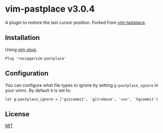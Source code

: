 # vim-pastplace v3.0.4

A plugin to restore the last cursor position.
Forked from [vim-lastplace](https://github.com/dietsche/vim-lastplace).


## Installation

Using [vim-plug](https://github.com/junegunn/vim-plug),

```vim
Plug 'raviqqe/vim-pastplace'
```


## Configuration

You can configure what file types to ignore by setting
`g:pastplace_ignore` in your vimrc. By default it is set to:

```vim
let g:pastplace_ignore = ['gitcommit', 'gitrebase', 'svn', 'hgcommit']
```


## License

[MIT](./LICENSE)
